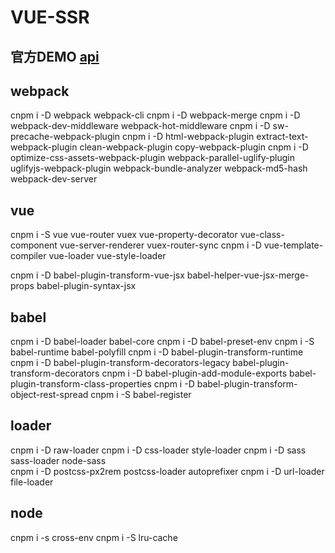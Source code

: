  # VUE-SSR

  ## 官方DEMO [api](https://github.com/vuejs/vue-hackernews-2.0)

  ## webpack
   cnpm i -D  webpack webpack-cli
   cnpm i -D  webpack-merge
   cnpm i -D  webpack-dev-middleware webpack-hot-middleware
   cnpm i -D  sw-precache-webpack-plugin
   cnpm i -D  html-webpack-plugin  extract-text-webpack-plugin clean-webpack-plugin  copy-webpack-plugin 
   cnpm i -D  optimize-css-assets-webpack-plugin webpack-parallel-uglify-plugin uglifyjs-webpack-plugin webpack-bundle-analyzer webpack-md5-hash webpack-dev-server



  ## vue
   cnpm i -S  vue vue-router vuex  vue-property-decorator vue-class-component vue-server-renderer vuex-router-sync
   cnpm i -D  vue-template-compiler vue-loader vue-style-loader
 
   cnpm i -D  babel-plugin-transform-vue-jsx  babel-helper-vue-jsx-merge-props babel-plugin-syntax-jsx
  

  ## babel
   cnpm i -D  babel-loader babel-core 
   cnpm i -D  babel-preset-env
   cnpm i -S  babel-runtime  babel-polyfill
   cnpm i -D  babel-plugin-transform-runtime 
   cnpm i -D  babel-plugin-transform-decorators-legacy babel-plugin-transform-decorators
   cnpm i -D  babel-plugin-add-module-exports babel-plugin-transform-class-properties
   cnpm i -D  babel-plugin-transform-object-rest-spread
   cnpm i -S  babel-register

  ## loader
   cnpm i -D  raw-loader
   cnpm i -D  css-loader  style-loader
   cnpm i -D  sass sass-loader node-sass    
   cnpm i -D  postcss-px2rem  postcss-loader autoprefixer
   cnpm i -D  url-loader  file-loader


  ## node
   cnpm i -s cross-env
   cnpm i -S lru-cache









